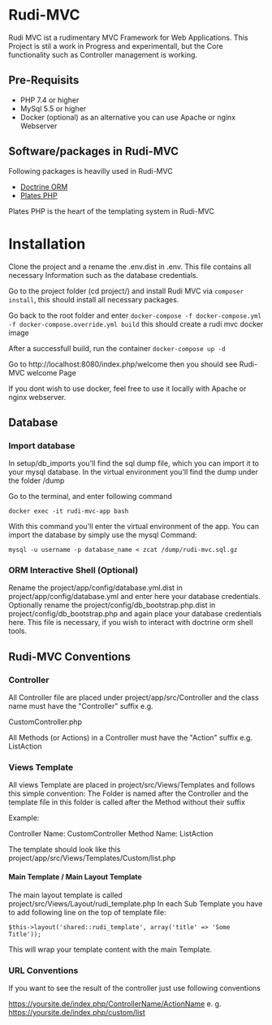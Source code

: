 # Rudi-MVC

Rudi MVC ist a rudimentary MVC Framework for Web Applications. This Project is stil a work in Progress and experimentall, but the Core functionality such as Controller management
is working.

## Pre-Requisits

- PHP 7.4 or higher
- MySql 5.5 or higher
- Docker (optional) as an alternative you can use Apache or nginx Webserver

## Software/packages in Rudi-MVC

Following packages is heavilly used in Rudi-MVC
- [Doctrine ORM](https://www.doctrine-project.org/)
- [Plates PHP](https://platesphp.com/)

Plates PHP is the heart of the templating system in Rudi-MVC

# Installation

Clone the project and a rename the .env.dist in .env. This file contains all necessary Information such as the database credentials.

Go to the project folder (cd project/) and install Rudi MVC via ```composer install```, this should install all necessary packages.

Go back to the root folder and enter ```docker-compose -f docker-compose.yml -f docker-compose.override.yml build``` this should create a rudi mvc docker image

After a successfull build, run the container ```docker-compose up -d```

Go to http://localhost:8080/index.php/welcome then you should see Rudi-MVC welcome Page

If you dont wish to use docker, feel free to use it locally with Apache or nginx webserver.

## Database

### Import database

In setup/db_imports you'll find the sql dump file, which you can import it to your mysql database. In the virtual environment you'll find the dump under the folder /dump

Go to the terminal, and enter following command

```docker exec -it rudi-mvc-app bash```

With this command you'll enter the virtual environment of the app. You can import the database by simply use the mysql Command:

```mysql -u username -p database_name < zcat /dump/rudi-mvc.sql.gz```

### ORM Interactive Shell (Optional)

Rename the project/app/config/database.yml.dist in project/app/config/database.yml and enter here your database credentials. 
Optionally rename the project/config/db_bootstrap.php.dist in project/config/db_bootstrap.php and again place your database credentials here.
This file is necessary, if you wish to interact with doctrine orm shell tools.

## Rudi-MVC Conventions

### Controller

All Controller file are placed under project/app/src/Controller and the class name must have the "Controller" suffix e.g. 

CustomController.php

All Methods (or Actions) in a Controller must have the "Action" suffix e.g. ListAction

### Views Template

All views Template are placed in project/src/Views/Templates and follows this simple convention:
The Folder is named after the Controller and the template file in this folder is called after the Method without their suffix  

Example:

Controller Name: CustomController
Method Name: ListAction

The template should look like this
project/app/src/Views/Templates/Custom/list.php

#### Main Template / Main Layout Template

The main layout template is called project/src/Views/Layout/rudi_template.php
In each Sub Template you have to add following line on the top of template file:

```$this->layout('shared::rudi_template', array('title' => 'Some Title'));```

This will wrap your template content with the main Template.

### URL Conventions

If you want to see the result of the controller just use following conventions

https://yoursite.de/index.php/ControllerName/ActionName e. g. https://yoursite.de/index.php/custom/list 


